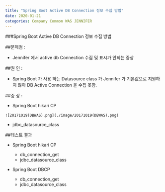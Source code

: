 ```yaml
---
title: "Spring Boot Active DB Connection 정보 수집 방법"
date: 2020-01-21 
categories: Company Common WAS JENNIFER
---
```

###Spring Boot Active DB Connection 정보 수집 방법

##문제점 : 
   - Jennifer 에서 active db Connection 수집 및 표시가 안되는 증상

##원   인 : 
   - Spring Boot 가 사용 하는 Datasource class 가 Jennifer 가 기본값으로 지원하지 않아 DB Active Connection 을 수집 못함.

##증   상 : 
   - Spring Boot hikari CP

    ![20171019(DBWAS).png](./image/20171019(DBWAS).png)

   - jdbc_datasource_class

##테스트 결과
 - Spring Boot hikari CP
    - db_connection_get
    - jdbc_datasource_class
  
 - Spring Boot DBCP
    - db_connection_get
    - jdbc_datasource_class